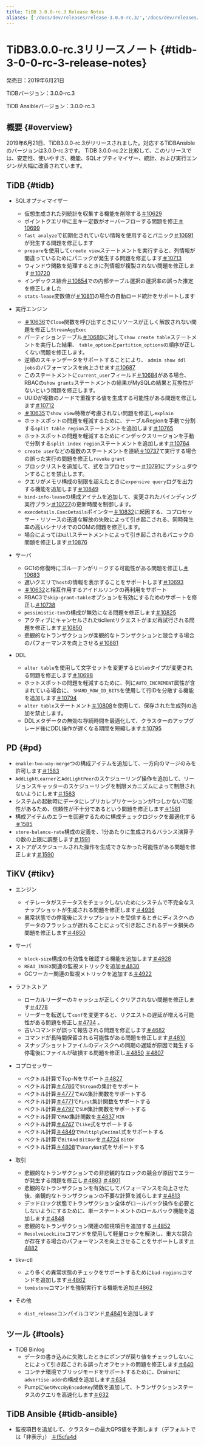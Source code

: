 ```yaml
---
title: TiDB 3.0.0-rc.3 Release Notes
aliases: ['/docs/dev/releases/release-3.0.0-rc.3/','/docs/dev/releases/3.0.0-rc.3/']
---
```


# TiDB3.0.0-rc.3リリースノート {#tidb-3-0-0-rc-3-release-notes}

発売日：2019年6月21日

TiDBバージョン：3.0.0-rc.3

TiDB Ansibleバージョン：3.0.0-rc.3

## 概要 {#overview}

2019年6月21日、TiDB3.0.0-rc.3がリリースされました。対応するTiDBAnsibleのバージョンは3.0.0-rc.3です。 TiDB 3.0.0-rc.2と比較して、このリリースでは、安定性、使いやすさ、機能、SQLオプティマイザー、統計、および実行エンジンが大幅に改善されています。

## TiDB {#tidb}

-   SQLオプティマイザー
    -   仮想生成された列統計を収集する機能を削除する[＃10629](https://github.com/pingcap/tidb/pull/10629)
    -   ポイントクエリ中に主キー定数がオーバーフローする問題を修正[＃10699](https://github.com/pingcap/tidb/pull/10699)
    -   `fast analyze`で初期化されていない情報を使用するとパニック[＃10691](https://github.com/pingcap/tidb/pull/10691)が発生する問題を修正します
    -   `prepare`を使用して`create view`ステートメントを実行すると、列情報が間違っているためにパニックが発生する問題を修正します[＃10713](https://github.com/pingcap/tidb/pull/10713)
    -   ウィンドウ関数を処理するときに列情報が複製されない問題を修正します[＃10720](https://github.com/pingcap/tidb/pull/10720)
    -   インデックス結合[＃10854](https://github.com/pingcap/tidb/pull/10854)での内部テーブル選択の選択率の誤った推定を修正しました
    -   `stats-lease`変数値が[＃10811](https://github.com/pingcap/tidb/pull/10811)の場合の自動ロード統計をサポートします

-   実行エンジン
    -   [＃10636](https://github.com/pingcap/tidb/pull/10636)で`Close`関数を呼び出すときにリソースが正しく解放されない問題を修正し`StreamAggExec`
    -   パーティションテーブル[＃10689](https://github.com/pingcap/tidb/pull/10689)に対して`show create table`ステートメントを実行した結果、 `table_option`と`partition_options`の順序が正しくない問題を修正します。
    -   逆順のスキャンデータをサポートすることにより、 `admin show ddl jobs`のパフォーマンスを向上させます[＃10687](https://github.com/pingcap/tidb/pull/10687)
    -   このステートメントに`current_user`フィールド[＃10684](https://github.com/pingcap/tidb/pull/10684)がある場合、RBACの`show grants`ステートメントの結果がMySQLの結果と互換性がないという問題を修正します。
    -   UUIDが複数のノードで重複する値を生成する可能性がある問題を修正します[＃10712](https://github.com/pingcap/tidb/pull/10712)
    -   [＃10635](https://github.com/pingcap/tidb/pull/10635)で`show view`特権が考慮されない問題を修正し`explain`
    -   ホットスポットの問題を軽減するために、テーブルRegionを手動で分割する`split table region`ステートメントを追加します[＃10765](https://github.com/pingcap/tidb/pull/10765)
    -   ホットスポットの問題を軽減するためにインデックスリージョンを手動で分割する`split index region`ステートメントを追加します[＃10764](https://github.com/pingcap/tidb/pull/10764)
    -   `create user`などの複数のステートメントを連続[＃10737](https://github.com/pingcap/tidb/pull/10737)て実行する場合の誤った実行の問題を修正し`revoke` `grant`
    -   ブロックリストを追加して、式をコプロセッサー[＃10791](https://github.com/pingcap/tidb/pull/10791)にプッシュダウンすることを禁止します。
    -   クエリがメモリ構成の制限を超えたときに`expensive query`ログを出力する機能を追加します[＃10849](https://github.com/pingcap/tidb/pull/10849)
    -   `bind-info-lease`の構成アイテムを追加して、変更されたバインディング実行プラン[＃10727](https://github.com/pingcap/tidb/pull/10727)の更新時間を制御します。
    -   `execdetails.ExecDetails`ポインター[＃10832](https://github.com/pingcap/tidb/pull/10832)に起因する、コプロセッサー・リソースの迅速な解放の失敗によって引き起こされる、同時発生率の高いシナリオでのOOMの問題を修正します。
    -   場合によっては`kill`ステートメントによって引き起こされるパニックの問題を修正します[＃10876](https://github.com/pingcap/tidb/pull/10876)

-   サーバ
    -   GC1の修復時にゴルーチンがリークする可能性がある問題を修正し[＃10683](https://github.com/pingcap/tidb/pull/10683)
    -   遅いクエリで`host`の情報を表示することをサポートします[＃10693](https://github.com/pingcap/tidb/pull/10693)
    -   [＃10632](https://github.com/pingcap/tidb/pull/10632)と相互作用するアイドルリンクの再利用をサポート
    -   RBAC3で`skip-grant-table`オプションを有効にするためのサポートを修正し[＃10738](https://github.com/pingcap/tidb/pull/10738)
    -   `pessimistic-txn`の構成が無効になる問題を修正します[＃10825](https://github.com/pingcap/tidb/pull/10825)
    -   アクティブにキャンセルされたticlientリクエストがまだ再試行される問題を修正します[＃10850](https://github.com/pingcap/tidb/pull/10850)
    -   悲観的なトランザクションが楽観的なトランザクションと競合する場合のパフォーマンスを向上させる[＃10881](https://github.com/pingcap/tidb/pull/10881)

-   DDL
    -   `alter table`を使用して文字セットを変更すると`blob`タイプが変更される問題を修正します[＃10698](https://github.com/pingcap/tidb/pull/10698)
    -   ホットスポットの問題を軽減するために、列に`AUTO_INCREMENT`属性が含まれている場合に、 `SHARD_ROW_ID_BITS`を使用して行IDを分散する機能を追加します[＃10794](https://github.com/pingcap/tidb/pull/10794)
    -   `alter table`ステートメント[＃10808](https://github.com/pingcap/tidb/pull/10808)を使用して、保存された生成列の追加を禁止します。
    -   DDLメタデータの無効な存続時間を最適化して、クラスターのアップグレード後にDDL操作が遅くなる期間を短縮します[＃10795](https://github.com/pingcap/tidb/pull/10795)

## PD {#pd}

-   `enable-two-way-merge`つの構成アイテムを追加して、一方向のマージのみを許可します[＃1583](https://github.com/pingcap/pd/pull/1583)
-   `AddLightLearner`と`AddLightPeer`のスケジューリング操作を追加して、リージョンスキャッターのスケジューリングを制限メカニズムによって制限されないようにします[＃1563](https://github.com/pingcap/pd/pull/1563)
-   システムの起動時にデータにレプリカレプリケーションが1つしかない可能性があるため、信頼性が不十分であるという問題を修正します[＃1581](https://github.com/pingcap/pd/pull/1581)
-   構成アイテムのエラーを回避するために構成チェックロジックを最適化する[＃1585](https://github.com/pingcap/pd/pull/1585)
-   `store-balance-rate`構成の定義を、1分あたりに生成されるバランス演算子の数の上限に調整します[＃1591](https://github.com/pingcap/pd/pull/1591)
-   ストアがスケジュールされた操作を生成できなかった可能性がある問題を修正します[＃1590](https://github.com/pingcap/pd/pull/1590)

## TiKV {#tikv}

-   エンジン
    -   イテレータがステータスをチェックしないためにシステムで不完全なスナップショットが生成される問題を修正します[＃4936](https://github.com/tikv/tikv/pull/4936)
    -   異常状態での停電後にスナップショットを受信するときにディスクへのデータのフラッシュが遅れることによって引き起こされるデータ損失の問題を修正します[＃4850](https://github.com/tikv/tikv/pull/4850)

-   サーバ
    -   `block-size`構成の有効性を確認する機能を追加します[＃4928](https://github.com/tikv/tikv/pull/4928)
    -   `READ_INDEX`関連の監視メトリックを追加[＃4830](https://github.com/tikv/tikv/pull/4830)
    -   GCワーカー関連の監視メトリックを追加する[＃4922](https://github.com/tikv/tikv/pull/4922)

-   ラフトストア
    -   ローカルリーダーのキャッシュが正しくクリアされない問題を修正します[＃4778](https://github.com/tikv/tikv/pull/4778)
    -   リーダーを転送して`conf`を変更すると、リクエストの遅延が増える可能性がある問題を修正し[＃4734](https://github.com/tikv/tikv/pull/4734) 。
    -   古いコマンドが誤って報告される問題を修正します[＃4682](https://github.com/tikv/tikv/pull/4682)
    -   コマンドが長時間保留される可能性がある問題を修正します[＃4810](https://github.com/tikv/tikv/pull/4810)
    -   スナップショットファイルのディスクへの同期の遅延が原因で発生する停電後にファイルが破損する問題を修正し[＃4850](https://github.com/tikv/tikv/pull/4850) [＃4807](https://github.com/tikv/tikv/pull/4807)

-   コプロセッサー
    -   ベクトル計算でTop-Nをサポート[＃4827](https://github.com/tikv/tikv/pull/4827)
    -   ベクトル計算[＃4786](https://github.com/tikv/tikv/pull/4786)で`Stream`の集計をサポート
    -   ベクトル計算[＃4777](https://github.com/tikv/tikv/pull/4777)で`AVG`集計関数をサポートする
    -   ベクトル計算[＃4771](https://github.com/tikv/tikv/pull/4771)で`First`集計関数をサポートする
    -   ベクトル計算[＃4797](https://github.com/tikv/tikv/pull/4797)で`SUM`集計関数をサポートする
    -   ベクトル計算で`MAX`集計関数を[＃4837](https://github.com/tikv/tikv/pull/4837) `MIN`
    -   ベクトル計算[＃4747](https://github.com/tikv/tikv/pull/4747)で`Like`式をサポートする
    -   ベクトル計算[＃4849](https://github.com/tikv/tikv/pull/4849)で`MultiplyDecimal`式をサポートする
    -   ベクトル計算で`BitAnd` `BitXor`を[＃4724](https://github.com/tikv/tikv/pull/4724) `BitOr`
    -   ベクトル計算[＃4808](https://github.com/tikv/tikv/pull/4808)で`UnaryNot`式をサポートする

-   取引
    -   悲観的なトランザクションでの非悲観的なロックの競合が原因でエラーが発生する問題を修正し[＃4883](https://github.com/tikv/tikv/pull/4883) [＃4801](https://github.com/tikv/tikv/pull/4801)
    -   悲観的なトランザクションを有効にしてパフォーマンスを向上させた後、楽観的なトランザクションの不要な計算を減らします[＃4813](https://github.com/tikv/tikv/pull/4813)
    -   デッドロック状態でトランザクション全体がロールバック操作を必要としないようにするために、単一ステートメントのロールバック機能を追加します[＃4848](https://github.com/tikv/tikv/pull/4848)
    -   悲観的なトランザクション関連の監視項目を追加する[＃4852](https://github.com/tikv/tikv/pull/4852)
    -   `ResolveLockLite`コマンドを使用して軽量ロックを解決し、重大な競合が存在する場合のパフォーマンスを向上させることをサポートします[＃4882](https://github.com/tikv/tikv/pull/4882)

-   tikv-ctl
    -   より多くの異常状態のチェックをサポートするために`bad-regions`コマンドを追加します[＃4862](https://github.com/tikv/tikv/pull/4862)
    -   `tombstone`コマンドを強制実行する機能を追加[＃4862](https://github.com/tikv/tikv/pull/4862)

-   その他
    -   `dist_release`コンパイルコマンド[＃4841](https://github.com/tikv/tikv/pull/4841)を追加します

## ツール {#tools}

-   TiDB Binlog
    -   データの書き込みに失敗したときにポンプが戻り値をチェックしないことによって引き起こされる誤ったオフセットの問題を修正します[＃640](https://github.com/pingcap/tidb-binlog/pull/640)
    -   コンテナ環境でブリッジモードをサポートするために、Drainerに`advertise-addr`の構成を追加します[＃634](https://github.com/pingcap/tidb-binlog/pull/634)
    -   Pumpに`GetMvccByEncodeKey`関数を追加して、トランザクションステータスのクエリを高速化します[＃632](https://github.com/pingcap/tidb-binlog/pull/632)

## TiDB Ansible {#tidb-ansible}

-   監視項目を追加して、クラスターの最大QPS値を予測します（デフォルトでは「非表示」） [＃f5cfa4d](https://github.com/pingcap/tidb-ansible/commit/f5cfa4d903bbcd77e01eddc8d31eabb6e6157f73)
